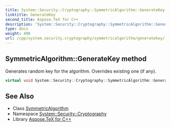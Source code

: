 ```yaml
---
title: System::Security::Cryptography::SymmetricAlgorithm::GenerateKey method
linktitle: GenerateKey
second_title: Aspose.TeX for C++
description: 'System::Security::Cryptography::SymmetricAlgorithm::GenerateKey method. Generates random key for the algorithm. Overrides existing one (if any) in C++.'
type: docs
weight: 400
url: /cpp/system.security.cryptography/symmetricalgorithm/generatekey/
---
```

## SymmetricAlgorithm::GenerateKey method


Generates random key for the algorithm. Overrides existing one (if any).

```cpp
virtual void System::Security::Cryptography::SymmetricAlgorithm::GenerateKey()=0
```

## See Also

* Class [SymmetricAlgorithm](../)
* Namespace [System::Security::Cryptography](../../)
* Library [Aspose.TeX for C++](../../../)
